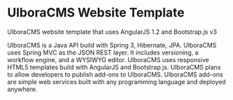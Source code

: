 UlboraCMS Website Template
========================

UlboraCMS website template that uses AngularJS 1.2 and Bootstrap.js v3


UlboraCMS is a Java API build with Spring 3, Hibernate, JPA. UlboraCMS uses Spring MVC as the JSON REST layer. It includes versioning, a workflow engine, and a WYSIWYG editor. UlboraCMS uses responsive HTML5 templates build with AngularJS and Bootstrap.js. UlboraCMS plans to allow developers to publish add-ons to UlboraCMS. UlboraCMS add-ons are simple web services built with any programming language and deployed anywhere.
